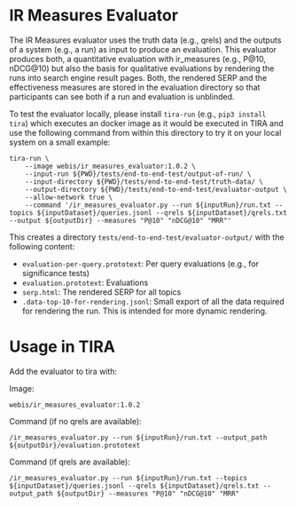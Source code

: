 # IR Measures Evaluator

The IR Measures evaluator uses the truth data (e.g., qrels) and the outputs of a system (e.g., a run) as input to produce an evaluation. This evaluator produces both, a quantitative evaluation with ir_measures (e.g., P@10, nDCG@10) but also the basis for qualitative evaluations by rendering the runs into search engine result pages. Both, the rendered SERP and the effectiveness measures are stored in the evaluation directory so that participants can see both if a run and evaluation is unblinded.

To test the evaluator locally, please install `tira-run` (e.g., `pip3 install tira`) which executes an docker image as it would be executed in TIRA and use the following command from within this directory to try it on your local system on a small example:

```
tira-run \
	--image webis/ir_measures_evaluator:1.0.2 \
	--input-run ${PWD}/tests/end-to-end-test/output-of-run/ \
	--input-directory ${PWD}/tests/end-to-end-test/truth-data/ \
	--output-directory ${PWD}/tests/end-to-end-test/evaluator-output \
	--allow-network true \
	--command '/ir_measures_evaluator.py --run ${inputRun}/run.txt --topics ${inputDataset}/queries.jsonl --qrels ${inputDataset}/qrels.txt --output ${outputDir} --measures "P@10" "nDCG@10" "MRR"'
```

This creates a directory `tests/end-to-end-test/evaluator-output/` with the following content:

- `evaluation-per-query.prototext`: Per query evaluations (e.g., for significance tests)
- `evaluation.prototext`: Evaluations
- `serp.html`: The rendered SERP for all topics
- `.data-top-10-for-rendering.jsonl`: Small export of all the data required for rendering the run. This is intended for more dynamic rendering.

# Usage in TIRA

Add the evaluator to tira with:

Image:
```
webis/ir_measures_evaluator:1.0.2
```

Command (if no qrels are available):

```
/ir_measures_evaluator.py --run ${inputRun}/run.txt --output_path ${outputDir}/evaluation.prototext
```


Command (if qrels are available):

```
/ir_measures_evaluator.py --run ${inputRun}/run.txt --topics ${inputDataset}/queries.jsonl --qrels ${inputDataset}/qrels.txt --output_path ${outputDir} --measures "P@10" "nDCG@10" "MRR"
```

